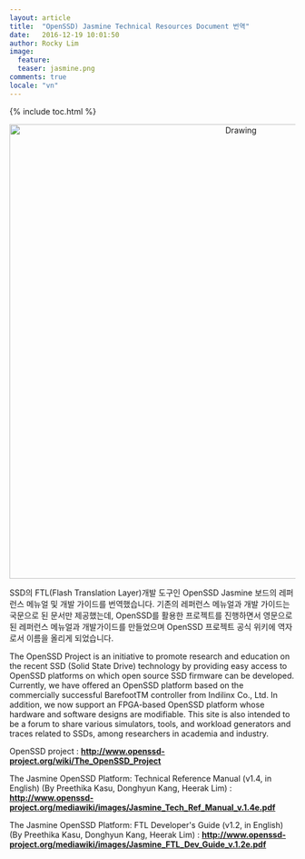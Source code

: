 ```yaml
---
layout: article
title:  "OpenSSD) Jasmine Technical Resources Document 번역"
date:   2016-12-19 10:01:50
author: Rocky Lim
image:
  feature:
  teaser: jasmine.png
comments: true
locale: "vn"
---
```


{% include toc.html %}



<p style="text-align: center;">
	<img src="{{ site.url }}/images/jasmine.png" alt="Drawing" style="width: 800px;"/>
</p>

SSD의 FTL(Flash Translation Layer)개발 도구인 OpenSSD Jasmine 보드의 레퍼런스 메뉴얼 및 개발 가이드를 번역했습니다. 기존의 레퍼런스 메뉴얼과 개발 가이드는 국문으로 된 문서만 제공했는데, OpenSSD를 활용한 프로젝트를 진행하면서 영문으로 된 레퍼런스 메뉴얼과 개발가이드를 만들었으며  OpenSSD 프로젝트 공식 위키에 역자로서 이름을 올리게 되었습니다.

The OpenSSD Project is an initiative to promote research and education on the recent SSD (Solid State Drive) technology by providing easy access to OpenSSD platforms on which open source SSD firmware can be developed. Currently, we have offered an OpenSSD platform based on the commercially successful BarefootTM controller from Indilinx Co., Ltd. In addition, we now support an FPGA-based OpenSSD platform whose hardware and software designs are modifiable. This site is also intended to be a forum to share various simulators, tools, and workload generators and traces related to SSDs, among researchers in academia and industry.


OpenSSD project :
**<http://www.openssd-project.org/wiki/The_OpenSSD_Project>**
 
The Jasmine OpenSSD Platform: Technical Reference Manual (v1.4, in English) (By Preethika Kasu, Donghyun Kang, Heerak Lim) :
**<http://www.openssd-project.org/mediawiki/images/Jasmine_Tech_Ref_Manual_v.1.4e.pdf>**
 
The Jasmine OpenSSD Platform: FTL Developer's Guide (v1.2, in English) (By Preethika Kasu, Donghyun Kang, Heerak Lim) :
**<http://www.openssd-project.org/mediawiki/images/Jasmine_FTL_Dev_Guide_v.1.2e.pdf>**